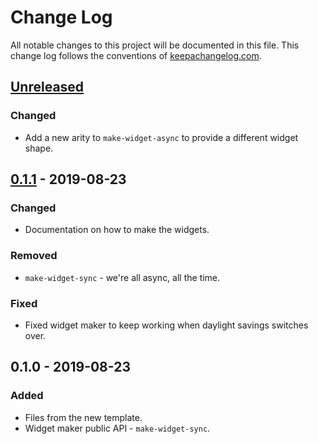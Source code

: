 # Change Log
All notable changes to this project will be documented in this file. This change log follows the conventions of [keepachangelog.com](http://keepachangelog.com/).

## [Unreleased]
### Changed
- Add a new arity to `make-widget-async` to provide a different widget shape.

## [0.1.1] - 2019-08-23
### Changed
- Documentation on how to make the widgets.

### Removed
- `make-widget-sync` - we're all async, all the time.

### Fixed
- Fixed widget maker to keep working when daylight savings switches over.

## 0.1.0 - 2019-08-23
### Added
- Files from the new template.
- Widget maker public API - `make-widget-sync`.

[Unreleased]: https://github.com/your-name/chap5-exercise/compare/0.1.1...HEAD
[0.1.1]: https://github.com/your-name/chap5-exercise/compare/0.1.0...0.1.1
